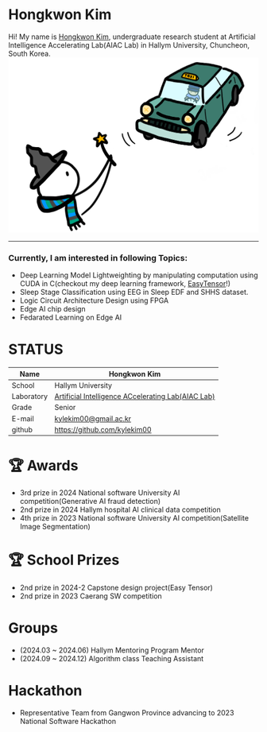 
# Hongkwon Kim

Hi! My name is [Hongkwon Kim](https://github.com/kylekim00?tab=repositories), undergraduate research student at Artificial Intelligence Accelerating Lab(AIAC Lab) in Hallym University, Chuncheon, South Korea. 
![alt text](https://github.com/kylekim00/kylekim00/blob/main/waiting.png?raw=true)

---
### Currently, I am interested in following Topics:
- Deep Learning Model Lightweighting by manipulating computation using CUDA in C(checkout my deep learning framework, [EasyTensor](https://github.com/kylekim00/Easy_Tensor)!)
- Sleep Stage Classification using EEG in Sleep EDF and SHHS dataset.
- Logic Circuit Architecture Design using FPGA
- Edge AI chip design
- Fedarated Learning on Edge AI


# STATUS
|Name|Hongkwon Kim|
|----|----|
|School|Hallym University|
|Laboratory| [Artificial Intelligence ACcelerating Lab(AIAC Lab)](https://sites.google.com/site/embeddedsochallymuniv/project)|
|Grade|Senior|
|E-mail|kylekim00@gmail.ac.kr|
|github|https://github.com/kylekim00|

#  🏆 Awards
- 3rd prize in 2024 National software University AI competition(Generative AI fraud detection)
- 2nd prize in 2024 Hallym hospital AI clinical data competition
- 4th prize in 2023 National software University AI competition(Satellite Image Segmentation)

#  🏆 School Prizes
- 2nd prize in 2024-2 Capstone design project(Easy Tensor)
- 2nd prize in 2023 Caerang SW competition

# Groups
- (2024.03 ~ 2024.06) Hallym Mentoring Program Mentor
- (2024.09 ~ 2024.12) Algorithm class Teaching Assistant

# Hackathon
- Representative Team from Gangwon Province advancing to 2023 National Software Hackathon



